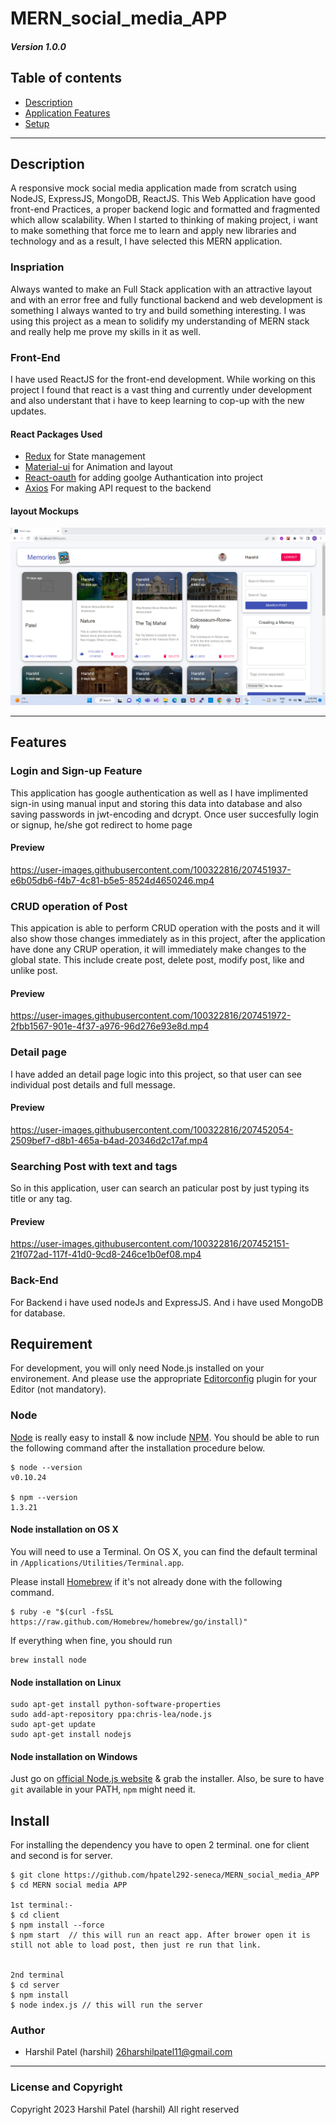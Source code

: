 # MERN_social_media_APP
##### Version 1.0.0
## Table of contents
* [Description](#Description)
* [Application Features](#Features)
* [Setup](#Requirement)

---
## Description

A responsive mock social media application made from scratch using NodeJS, ExpressJS, MongoDB, ReactJS. This Web Application have good front-end Practices, a proper backend logic and formatted and fragmented which allow scalability. When I started to thinking of making project, i want to make something that force me to learn and apply new libraries and technology and as a result, I have selected this MERN application.

### Inspriation
Always wanted to make an Full Stack application with an attractive layout and with an error free and fully functional backend and web development is something I always wanted to try and build something interesting. I was using this project as a mean to solidify my understanding of MERN stack and really help me prove my skills in it as well.

### Front-End 
I have used ReactJS for the front-end development. While working on this project I found that react is a vast thing and currently under development and also understant that i have to keep learning to cop-up with the new updates.

#### React Packages Used
* [Redux](https://redux.js.org/) for State management
* [Material-ui](https://mui.com/) for Animation and layout
* [React-oauth](https://www.npmjs.com/package/react-simple-oauth2-login) for adding goolge Authantication into project
* [Axios](https://www.npmjs.com/package/axios) For making API request to the backend

#### layout Mockups
![Employee data](/media_for_readMe/intro_Picture.png?raw=true "Employee Data title")

---
## Features

### Login and Sign-up Feature
This application has google authentication as well as I have implimented sign-in using manual input and storing this data into database and also saving passwords in jwt-encoding and dcrypt. Once user succesfully login or signup, he/she got redirect to home page

#### Preview


https://user-images.githubusercontent.com/100322816/207451937-e6b05db6-f4b7-4c81-b5e5-8524d4650246.mp4


### CRUD operation of Post
This appication is able to perform CRUD operation with the posts and it will also show those changes immediately as in this project, after the application have done any CRUP operation, it will immediately make changes to the global state. This include create post, delete post, modify post, like and unlike post.

#### Preview

https://user-images.githubusercontent.com/100322816/207451972-2fbb1567-901e-4f37-a976-96d276e93e8d.mp4

### Detail page 
I have added an detail page logic into this project, so that user can see individual post details and full message.

#### Preview

https://user-images.githubusercontent.com/100322816/207452054-2509bef7-d8b1-465a-b4ad-20346d2c17af.mp4

### Searching Post with text and tags
So in this application, user can search an paticular post by just typing its title or any tag. 

#### Preview

https://user-images.githubusercontent.com/100322816/207452151-21f072ad-117f-41d0-9cd8-246ce1b0ef08.mp4

### Back-End
For Backend i have used nodeJs and ExpressJS. And i have used MongoDB for database.

## Requirement

For development, you will only need Node.js installed on your environement.
And please use the appropriate [Editorconfig](http://editorconfig.org/) plugin for your Editor (not mandatory).

### Node

[Node](http://nodejs.org/) is really easy to install & now include [NPM](https://npmjs.org/).
You should be able to run the following command after the installation procedure
below.

    $ node --version
    v0.10.24

    $ npm --version
    1.3.21

#### Node installation on OS X

You will need to use a Terminal. On OS X, you can find the default terminal in
`/Applications/Utilities/Terminal.app`.

Please install [Homebrew](http://brew.sh/) if it's not already done with the following command.

    $ ruby -e "$(curl -fsSL https://raw.github.com/Homebrew/homebrew/go/install)"

If everything when fine, you should run

    brew install node

#### Node installation on Linux

    sudo apt-get install python-software-properties
    sudo add-apt-repository ppa:chris-lea/node.js
    sudo apt-get update
    sudo apt-get install nodejs

#### Node installation on Windows

Just go on [official Node.js website](http://nodejs.org/) & grab the installer.
Also, be sure to have `git` available in your PATH, `npm` might need it.

## Install
For installing the dependency you have to open 2 terminal. one for client and second is for server.

    $ git clone https://github.com/hpatel292-seneca/MERN_social_media_APP
    $ cd MERN social media APP
   
    1st terminal:-
    $ cd client
    $ npm install --force
    $ npm start  // this will run an react app. After brower open it is still not able to load post, then just re run that link.
    
    
    2nd terminal
    $ cd server
    $ npm install
    $ node index.js // this will run the server




### Author
- Harshil Patel (harshil) <26harshilpatel11@gmail.com>

---
### License and Copyright
Copyright 2023 Harshil Patel (harshil)
All right reserved
